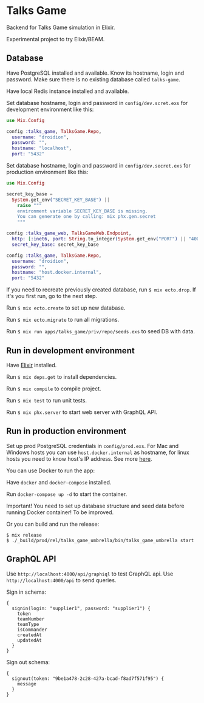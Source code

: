 # Talks Game

Backend for Talks Game simulation in Elixir.

Experimental project to try Elixir/BEAM.

## Database

Have PostgreSQL installed and available. Know its hostname, login and password. Make sure there is no existing database called `talks-game`.

Have local Redis instance installed and available.

Set database hostname, login and password in `config/dev.scret.exs` for development environment like this:

```elixir
use Mix.Config

config :talks_game, TalksGame.Repo,
  username: "droidion",
  password: "",
  hostname: "localhost",
  port: "5432"
```

Set database hostname, login and password in `config/dev.secret.exs` for production environment like this:

```elixir
use Mix.Config

secret_key_base =
  System.get_env("SECRET_KEY_BASE") ||
    raise """
    environment variable SECRET_KEY_BASE is missing.
    You can generate one by calling: mix phx.gen.secret
    """

config :talks_game_web, TalksGameWeb.Endpoint,
  http: [:inet6, port: String.to_integer(System.get_env("PORT") || "4000")],
  secret_key_base: secret_key_base

config :talks_game, TalksGame.Repo,
  username: "droidion",
  password: "",
  hostname: "host.docker.internal",
  port: "5432"
```

If you need to recreate previously created database, run `$ mix ecto.drop`. If it's you first run, go to the next step.

Run `$ mix ecto.create` to set up new database.

Run `$ mix ecto.migrate` to run all migrations.

Run `$ mix run apps/talks_game/priv/repo/seeds.exs` to seed DB with data.

## Run in development environment

Have [Elixir](https://elixir-lang.org/install.html) installed.

Run `$ mix deps.get` to install dependencies.

Run `$ mix compile` to compile project.

Run `$ mix test` to run unit tests.

Run `$ mix phx.server` to start web server with GraphQL API.

## Run in production environment

Set up prod PostgreSQL credentials in `config/prod.exs`. For Mac and Windows hosts you can use `host.docker.internal` as hostname, for linux hosts you need to know host's IP address. See more [here](https://stackoverflow.com/questions/24319662/from-inside-of-a-docker-container-how-do-i-connect-to-the-localhost-of-the-mach).

You can use Docker to run the app:

Have `docker` and `docker-compose` installed.

Run `docker-compose up -d` to start the container.

Important! You need to set up database structure and seed data before running Docker container! To be improved.

Or you can build and run the release:

```
$ mix release
$ ./_build/prod/rel/talks_game_umbrella/bin/talks_game_umbrella start
```

## GraphQL API

Use `http://localhost:4000/api/graphiql` to test GraphQL api. Use `http://localhost:4000/api` to send queries.

Sign in schema:

```
{
  signin(login: "supplier1", password: "supplier1") {
    token
    teamNumber
    teamType
    isCommander
    createdAt
    updatedAt
  }
}
```

Sign out schema:

```
{
  signout(token: "9be1a478-2c28-427a-bcad-f8ad7f571f95") {
    message
  }
}
```
